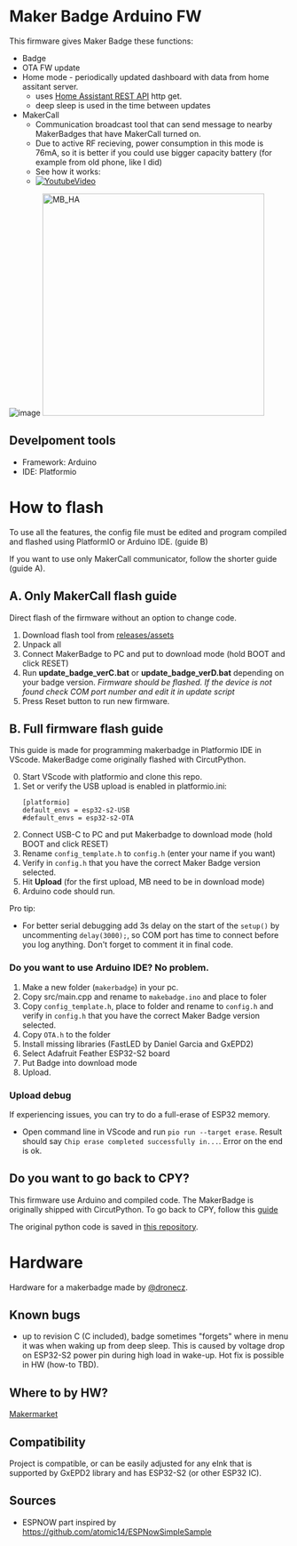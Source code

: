 # Maker Badge Arduino FW
This firmware gives Maker Badge these functions:
* Badge
* OTA FW update
* Home mode - periodically updated dashboard with data from home assitant server. 
  * uses [Home Assistant REST API](https://developers.home-assistant.io/docs/api/rest/) http get.
  * deep sleep is used in the time between updates
* MakerCall
  * Communication broadcast tool that can send message to nearby MakerBadges that have MakerCall turned on.
  * Due to active RF recieving, power consumption in this mode is 76mA, so it is better if you could use bigger capacity battery (for example from old phone, like I did)
  * See how it works: 
  * 
    [![YoutubeVideo](https://github.com/Yourigh/maker_badge_fw/assets/25552139/11c86796-9161-485c-8589-4eeb8f577861)](https://youtu.be/rwIuPDdZZNg)

![image](https://github.com/Yourigh/maker_badge_fw/assets/25552139/ec7d42d9-fdac-4ad0-848a-a3c991af247c)
<img src="https://user-images.githubusercontent.com/25552139/212756508-df7927dd-351f-4965-90e9-c199fa787e72.jpg" alt="MB_HA" title="MakerBadge Home assistant" width="400"/>

## Develpoment tools
* Framework: Arduino
* IDE: Platformio

# How to flash
To use all the features, the config file must be edited and program compiled and flashed using PlatformIO or Arduino IDE. (guide B)

If you want to use only MakerCall communicator, follow the shorter guide (guide A).

## A. Only MakerCall flash guide
Direct flash of the firmware without an option to change code.

1. Download flash tool from [releases/assets](https://github.com/Yourigh/maker_badge_fw/releases)
2. Unpack all
3. Connect MakerBadge to PC and put to download mode (hold BOOT and click RESET)
4. Run **update_badge_verC.bat** or **update_badge_verD.bat** depending on your badge version.
  *Firmware should be flashed. If the device is not found check COM port number and edit it in update script*
5. Press Reset button to run new firmware.

## B. Full firmware flash guide
This guide is made for programming makerbadge in Platformio IDE in VScode. MakerBadge come originally flashed with CircutPython. 

0. Start VScode with platformio and clone this repo.
1. Set or verify the USB upload is enabled in platformio.ini:
    ```
    [platformio]
    default_envs = esp32-s2-USB
    #default_envs = esp32-s2-OTA
    ```
2. Connect USB-C to PC and put Makerbadge to download mode (hold BOOT and click RESET)
3. Rename `config_template.h` to `config.h` (enter your name if you want)
4. Verify in `config.h` that you have the correct Maker Badge version selected.
5. Hit **Upload** (for the first upload, MB need to be in download mode)
6. Arduino code should run. 

Pro tip: 
* For better serial debugging add 3s delay on the start of the `setup()` by uncommenting `delay(3000);`, so COM port has time to connect before you log anything. Don't forget to comment it in final code. 

### Do you want to use Arduino IDE? No problem.

1. Make a new folder (`makerbadge`) in your pc.
2. Copy src/main.cpp and rename to `makebadge.ino` and place to foler
3. Copy `config_template.h`, place to folder and rename to `config.h` and verify in `config.h` that you have the correct Maker Badge version selected.
4. Copy `OTA.h` to the folder
5. Install missing libraries (FastLED by Daniel Garcia and GxEPD2)
6. Select Adafruit Feather ESP32-S2 board
7. Put Badge into download mode
8. Upload.

### Upload debug

If experiencing issues, you can try to do a full-erase of ESP32 memory.
* Open command line in VScode and run `pio run --target erase`. Result should say `Chip erase completed successfully in...`. Error on the end is ok.

## Do you want to go back to CPY?
This firmware use Arduino and compiled code. The MakerBadge is originally shipped with CircutPython. To go back to CPY, follow this [guide](https://learn.adafruit.com/adafruit-metro-esp32-s2/circuitpython)

The original python code is saved in [this repository](https://github.com/makerfaireczech/maker_badge/tree/main).

# Hardware
Hardware for a makerbadge made by [@dronecz](https://github.com/dronecz/maker_badge).

## Known bugs
* up to revision C (C included), badge sometimes "forgets" where in menu it was when waking up from deep sleep. This is caused by voltage drop on ESP32-S2 power pin during high load in wake-up. Hot fix is possible in HW (how-to TBD).

## Where to by HW? 
[Makermarket](http://makermarket.cz/)

## Compatibility
Project is compatible, or can be easily adjusted for any eInk that is supported by GxEPD2 library and has ESP32-S2 (or other ESP32 IC). 

## Sources
* ESPNOW part inspired by
https://github.com/atomic14/ESPNowSimpleSample
